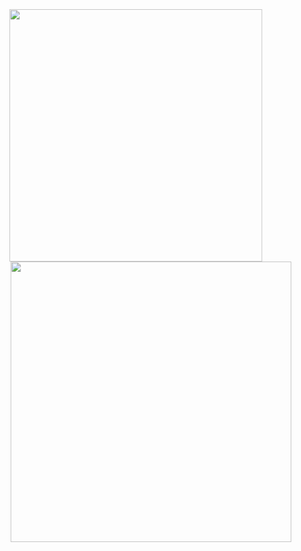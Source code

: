 <div>
    <picture>
        <source media="(prefers-color-scheme: dark)" srcset="https://raw.githubusercontent.com/NathanDagDane/NathanDagDane/refs/heads/main/Resources/svg/title.svg">
        <img class="image" src="https://raw.githubusercontent.com/NathanDagDane/NathanDagDane/refs/heads/main/Resources/svg/title-light.svg" width="450">
    </picture>
</div>

<div align="center">
    <a href="https://github.com/NathanDagDane/Clickett">
        <picture>
            <source media="(prefers-color-scheme: dark)" srcset="https://raw.githubusercontent.com/NathanDagDane/NathanDagDane/refs/heads/main/Resources/svg/wingBox.svg">
            <img class="image" src="https://raw.githubusercontent.com/NathanDagDane/NathanDagDane/refs/heads/main/Resources/svg/wingBox-light.svg" width="500">
        </picture>
    </a>
</div>